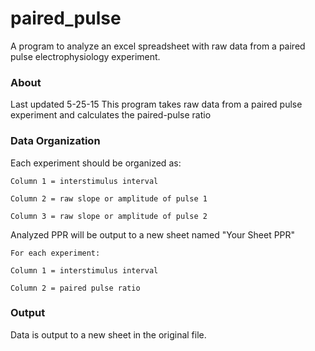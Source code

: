 # paired_pulse
A program to analyze an excel spreadsheet with raw data from a paired pulse electrophysiology experiment.


### About
Last updated 5-25-15
This program takes raw data from a paired pulse experiment and calculates the paired-pulse ratio


### Data Organization
Each experiment should be organized as:

    Column 1 = interstimulus interval

    Column 2 = raw slope or amplitude of pulse 1
  
    Column 3 = raw slope or amplitude of pulse 2
  

Analyzed PPR will be output to a new sheet named "Your Sheet PPR"

    For each experiment:
  
    Column 1 = interstimulus interval
  
    Column 2 = paired pulse ratio
    
    
### Output  
Data is output to a new sheet in the original file.

